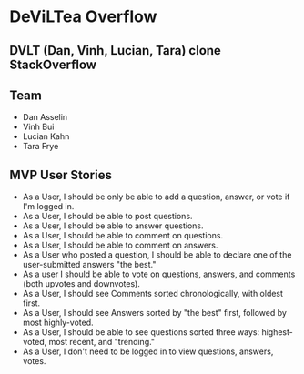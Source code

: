 # DeViLTea Overflow
## DVLT (Dan, Vinh, Lucian, Tara) clone StackOverflow

## Team
* Dan Asselin
* Vinh Bui
* Lucian Kahn
* Tara Frye

## MVP User Stories
* As a User, I should be only be able to add a question, answer, or vote if I'm
  logged in.
* As a User, I should be able to post questions.
* As a User, I should be able to answer questions.
* As a User, I should be able to comment on questions.
* As a User, I should be able to comment on answers.
* As a User who posted a question, I should be able to declare one of the
  user-submitted answers "the best."
* As a user I should be able to vote on questions, answers, and comments (both
  upvotes and downvotes).
* As a User, I should see Comments sorted chronologically, with oldest first.
* As a User, I should see Answers sorted by "the best" first, followed by most
  highly-voted.
* As a User, I should be able to see questions sorted three ways:
  highest-voted, most recent, and "trending."
* As a User, I don't need to be logged in to view questions, answers, votes.
